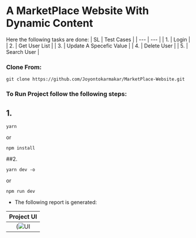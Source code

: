 # A MarketPlace Website With Dynamic Content

Here the following tasks are done:
| SL | Test Cases |
| --- | --- |
| 1. | Login |
| 2. | Get User List |
| 3. | Update A Specefic Value |
| 4. | Delete User |
| 5. | Search User |

### **Clone From**:
```
git clone https://github.com/Joyontokarmakar/MarketPlace-Website.git
```
### To Run Project follow the following steps:
## 1.
```
yarn
```
or
```
npm install
```
##2. 
```
yarn dev -o
```
or
```
npm run dev
```

- The following report is generated:

|                   Project UI                     |
| :----------------------------------------------: |
| (![UI](https://user-images.githubusercontent.com/41202398/210837973-38711fa3-ac68-4829-9d29-dd29e33fdc41.png)|
